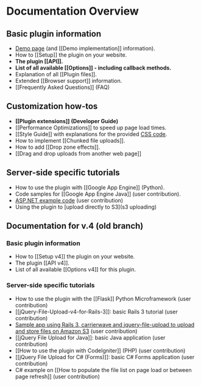 # Documentation Overview

## Basic plugin information
* [Demo page](http://aquantum-demo.appspot.com/file-upload) (and [[Demo implementation]] information).
* How to [[Setup]] the plugin on your website.
* **The plugin [[API]].**
* **List of all available [[Options]] - including callback methods.**
* Explanation of all [[Plugin files]].
* Extended [[Browser support]] information.
* [[Frequently Asked Questions]] (FAQ)

## Customization how-tos
* **[[Plugin extensions]] (Developer Guide)**
* [[Performance Optimizations]] to speed up page load times.
* [[Style Guide]] with explanations for the provided [CSS code](https://github.com/blueimp/jQuery-File-Upload/blob/master/jquery.fileupload-ui.css).
* How to implement [[Chunked file uploads]].
* How to add [[Drop zone effects]].
* [[Drag and drop uploads from another web page]]

## Server-side specific tutorials
* How to use the plugin with [[Google App Engine]] (Python).
* Code samples for [[Google App Engine Java]] (user contribution).
* [ASP.NET example code](https://github.com/blueimp/jQuery-File-Upload/wiki/Complete-code-example-using-blueimp-jQuery-file-upload-control-in-Asp.Net.) (user contribution)
* Using the plugin to [upload directly to S3](s3 uploading)

## Documentation for v.4 (old branch)

### Basic plugin information
* How to [[Setup v4]] the plugin on your website.
* The plugin [[API v4]].
* List of all available [[Options v4]] for this plugin.

### Server-side specific tutorials
* How to use the plugin with the [[Flask]] Python Microframework (user contribution)
* [[jQuery-File-Upload-v4-for-Rails-3]]: basic Rails 3 tutorial (user contribution)
* [Sample app using Rails 3, carrierwave and jquery-file-upload to upload and store files on Amazon S3](https://github.com/yortz/carrierwave_jquery_file_upload) (user contribution)
* [[jQuery File Upload for Java]]: basic Java application (user contribution)
* [[How to use the plugin with CodeIgniter]] (PHP) (user contribution)
* [[jQuery File Upload for C# (Forms)]]: basic C# Forms application (user contribution)
* C# example on [[How to populate the file list on page load or between page refresh]] (user contribution)
